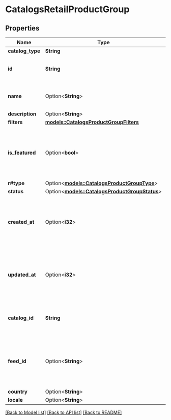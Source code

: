 # CatalogsRetailProductGroup

## Properties

Name | Type | Description | Notes
------------ | ------------- | ------------- | -------------
**catalog_type** | **String** |  | 
**id** | **String** | ID of the catalog product group. | 
**name** | Option<**String**> | Name of catalog product group | [optional]
**description** | Option<**String**> |  | [optional]
**filters** | [**models::CatalogsProductGroupFilters**](CatalogsProductGroupFilters.md) |  | 
**is_featured** | Option<**bool**> | boolean indicator of whether the product group is being featured or not | [optional]
**r#type** | Option<[**models::CatalogsProductGroupType**](CatalogsProductGroupType.md)> |  | [optional]
**status** | Option<[**models::CatalogsProductGroupStatus**](CatalogsProductGroupStatus.md)> |  | [optional]
**created_at** | Option<**i32**> | Unix timestamp in seconds of when catalog product group was created. | [optional]
**updated_at** | Option<**i32**> | Unix timestamp in seconds of last time catalog product group was updated. | [optional]
**catalog_id** | **String** | Catalog id pertaining to the retail product group. | 
**feed_id** | Option<**String**> | id of the catalogs feed belonging to this catalog product group | 
**country** | Option<**String**> |  | [optional]
**locale** | Option<**String**> |  | [optional]

[[Back to Model list]](../README.md#documentation-for-models) [[Back to API list]](../README.md#documentation-for-api-endpoints) [[Back to README]](../README.md)


